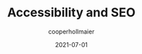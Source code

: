 ---
author: cooperhollmaier
date: 2021-07-01
permalink: false
publisher: a11yproject
tags:
  - accessibility
  - seo
  - html
target_url: https://www.a11yproject.com/posts/2021-07-02-accessibility-seo/
title: Accessibility and SEO
---